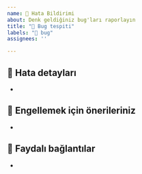 ```yaml
---
name: 🐞 Hata Bildirimi
about: Denk geldiğiniz bug'ları raporlayın
title: "🐞 Bug tespiti"
labels: "🐞 bug"
assignees: ''

---
```


## 📃 Hata detayları
- 

<!-- 🟥 Gidermek için fikirlerinizi (varsa) listeleyin -->
## 🔎 Engellemek için önerileriniz
- 

<!-- 🦋 Yardımcı olacak linkleri (varsa) listeleyin -->
## 🔗 Faydalı bağlantılar
- 
